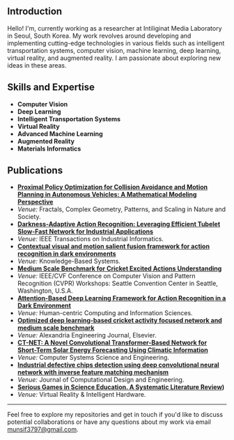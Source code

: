 ## Introduction
Hello! I'm, currently working as a researcher at Intiliginat Media Laboratory in Seoul, South Korea. My work revolves around developing and implementing cutting-edge technologies in various fields such as intelligent transportation systems, computer vision, machine learning, deep learning, virtual reality, and augmented reality. I am passionate about exploring new ideas in these areas.

## Skills and Expertise
- **Computer Vision**
- **Deep Learning**
- **Intelligent Transportation Systems**
- **Virtual Reality**
- **Advanced Machine Learning**
- **Augmented Reality**
- **Materials Informatics**

## Publications
- **[Proximal Policy Optimization for Collision Avoidance and Motion Planning in Autonomous Vehicles: A Mathematical Modeling Perspective](https://www.worldscientific.com/doi/abs/10.1142/S0218348X25401711)**
- *Venue:* Fractals, Complex Geometry, Patterns, and Scaling in Nature and Society.
- **[Darkness-Adaptive Action Recognition: Leveraging Efficient Tubelet Slow-Fast Network for Industrial Applications](https://ieeexplore.ieee.org/abstract/document/10636303)**
- *Venue:* IEEE Transactions on Industrial Informatics.
- **[Contextual visual and motion salient fusion framework for action recognition in dark environments](https://www.sciencedirect.com/science/article/pii/S0950705124011146)**
- *Venue:* Knowledge-Based Systems.
- **[Medium Scale Benchmark for Cricket Excited Actions Understanding](https://openaccess.thecvf.com/content/CVPR2024W/CVsports/html/Hussain_Medium_Scale_Benchmark_for_Cricket_Excited_Actions_Understanding_CVPRW_2024_paper.html)**
- *Venue:* IEEE/CVF Conference on Computer Vision and Pattern Recognition (CVPR) Workshops: Seattle Convention Center in Seattle, Washington, U.S.A.
- **[Attention-Based Deep Learning Framework for Action Recognition in a Dark Environment](https://hcisj.com/articles/?HCIS202414004)**
- *Venue:* Human-centric Computing and Information Sciences.
- **[Optimized deep learning-based cricket activity focused network and medium scale benchmark](https://www.sciencedirect.com/science/article/pii/S1110016823003368?via%3Dihub)**
- *Venue:* Alexandria Engineering Journal, Elsevier.
- **[CT-NET: A Novel Convolutional Transformer-Based Network for Short-Term Solar Energy Forecasting Using Climatic Information](https://www.techscience.com/csse/v47n2/53634)**
- *Venue:* Computer Systems Science and Engineering.
- **[Industrial defective chips detection using deep convolutional neural network with inverse feature matching mechanism](https://academic.oup.com/jcde/article/11/3/326/7611698?login=true)**
- *Venue:* Journal of Computational Design and Engineering.
-  **[Serious Games in Science Education. A Systematic Literature Review](https://www.sciencedirect.com/science/article/pii/S2096579622000201?via%3Dihub))**
- *Venue:* Virtual Reality & Intelligent Hardware.
---

Feel free to explore my repositories and get in touch if you'd like to discuss potential collaborations or have any questions about my work via email [munsif3797@gmail.com](mailto:munsif3797@gmail.com).

